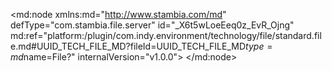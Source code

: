 <?xml version="1.0" encoding="UTF-8"?>
<md:node xmlns:md="http://www.stambia.com/md" defType="com.stambia.file.server" id="_X6t5wLoeEeq0z_EvR_Ojng" md:ref="platform:/plugin/com.indy.environment/technology/file/standard.file.md#UUID_TECH_FILE_MD?fileId=UUID_TECH_FILE_MD$type=md$name=File?" internalVersion="v1.0.0">
  <node defType="com.stambia.file.directory" id="_X6t5wboeEeq0z_EvR_Ojng" name="Ref_File_Folder">
    <attribute defType="com.stambia.file.directory.path" id="_X6t5wroeEeq0z_EvR_Ojng" value="%{env:workspace_loc}%/Training/Files_In/Reference_Files"/>
    <node defType="com.stambia.file.file" id="_X6t5w7oeEeq0z_EvR_Ojng" name="DiscountRanges">
      <attribute defType="com.stambia.file.file.type" id="_X6t5xLoeEeq0z_EvR_Ojng" value="DELIMITED"/>
      <attribute defType="com.stambia.file.file.charsetName" id="_X6t5xboeEeq0z_EvR_Ojng"/>
      <attribute defType="com.stambia.file.file.lineSeparator" id="_X6t5xroeEeq0z_EvR_Ojng" value="0D0A"/>
      <attribute defType="com.stambia.file.file.fieldSeparator" id="_X6t5x7oeEeq0z_EvR_Ojng" value="2C"/>
      <attribute defType="com.stambia.file.file.stringDelimiter" id="_X6ug0LoeEeq0z_EvR_Ojng"/>
      <attribute defType="com.stambia.file.file.decimalSeparator" id="_X6ug0boeEeq0z_EvR_Ojng" value="2E"/>
      <attribute defType="com.stambia.file.file.lineToSkip" id="_X6ug0roeEeq0z_EvR_Ojng" value="0"/>
      <attribute defType="com.stambia.file.file.lastLineToSkip" id="_X6ug07oeEeq0z_EvR_Ojng" value="0"/>
      <attribute defType="com.stambia.file.file.header" id="_X6ug1LoeEeq0z_EvR_Ojng" value="1"/>
      <attribute defType="com.stambia.file.file.physicalName" id="_X6ug1boeEeq0z_EvR_Ojng" value="DiscountRanges.txt"/>
      <node defType="com.stambia.file.field" id="_X6ug1roeEeq0z_EvR_Ojng" name="range" position="3">
        <attribute defType="com.stambia.file.field.size" id="_X6ug17oeEeq0z_EvR_Ojng" value="62"/>
        <attribute defType="com.stambia.file.field.type" id="_X6ug2LoeEeq0z_EvR_Ojng" value="String"/>
        <attribute defType="com.stambia.file.field.physicalName" id="_X6ug2boeEeq0z_EvR_Ojng" value="RANGE"/>
      </node>
      <node defType="com.stambia.file.field" id="_X6ug2roeEeq0z_EvR_Ojng" name="min" position="1">
        <attribute defType="com.stambia.file.field.size" id="_X6ug27oeEeq0z_EvR_Ojng" value="12"/>
        <attribute defType="com.stambia.file.field.type" id="_X6ug3LoeEeq0z_EvR_Ojng" value="Numeric"/>
        <attribute defType="com.stambia.file.field.physicalName" id="_X6ug3boeEeq0z_EvR_Ojng" value="MIN"/>
      </node>
      <node defType="com.stambia.file.field" id="_X6ug3roeEeq0z_EvR_Ojng" name="max" position="2">
        <attribute defType="com.stambia.file.field.size" id="_X6ug37oeEeq0z_EvR_Ojng" value="12"/>
        <attribute defType="com.stambia.file.field.type" id="_X6ug4LoeEeq0z_EvR_Ojng" value="Numeric"/>
        <attribute defType="com.stambia.file.field.physicalName" id="_X6ug4boeEeq0z_EvR_Ojng" value="MAX"/>
      </node>
    </node>
    <node defType="com.stambia.file.file" id="_X6ug4roeEeq0z_EvR_Ojng" name="US_States">
      <attribute defType="com.stambia.file.file.type" id="_X6ug47oeEeq0z_EvR_Ojng" value="DELIMITED"/>
      <attribute defType="com.stambia.file.file.charsetName" id="_X6ug5LoeEeq0z_EvR_Ojng"/>
      <attribute defType="com.stambia.file.file.lineSeparator" id="_X6ug5boeEeq0z_EvR_Ojng" value="0D0A"/>
      <attribute defType="com.stambia.file.file.fieldSeparator" id="_X6ug5roeEeq0z_EvR_Ojng" value="2C"/>
      <attribute defType="com.stambia.file.file.stringDelimiter" id="_X6ug57oeEeq0z_EvR_Ojng"/>
      <attribute defType="com.stambia.file.file.decimalSeparator" id="_X6ug6LoeEeq0z_EvR_Ojng" value="2E"/>
      <attribute defType="com.stambia.file.file.lineToSkip" id="_X6ug6boeEeq0z_EvR_Ojng" value="0"/>
      <attribute defType="com.stambia.file.file.lastLineToSkip" id="_X6ug6roeEeq0z_EvR_Ojng" value="0"/>
      <attribute defType="com.stambia.file.file.header" id="_X6ug67oeEeq0z_EvR_Ojng" value="1"/>
      <attribute defType="com.stambia.file.file.physicalName" id="_X6ug7LoeEeq0z_EvR_Ojng" value="REF_US_STATES.csv"/>
      <node defType="com.stambia.file.field" id="_X6ug7boeEeq0z_EvR_Ojng" name="STATE_CODE" position="3">
        <attribute defType="com.stambia.file.field.size" id="_X6ug7roeEeq0z_EvR_Ojng" value="52"/>
        <attribute defType="com.stambia.file.field.type" id="_X6ug77oeEeq0z_EvR_Ojng" value="String"/>
        <attribute defType="com.stambia.file.field.physicalName" id="_X6ug8LoeEeq0z_EvR_Ojng" value="STATE_CODE"/>
      </node>
      <node defType="com.stambia.file.field" id="_X6ug8boeEeq0z_EvR_Ojng" name="STATE_UPPER_CASE" position="1">
        <attribute defType="com.stambia.file.field.size" id="_X6ug8roeEeq0z_EvR_Ojng" value="64"/>
        <attribute defType="com.stambia.file.field.type" id="_X6ug87oeEeq0z_EvR_Ojng" value="String"/>
        <attribute defType="com.stambia.file.field.physicalName" id="_X6ug9LoeEeq0z_EvR_Ojng" value="STATE_UPPER_CASE"/>
      </node>
      <node defType="com.stambia.file.field" id="_X6ug9boeEeq0z_EvR_Ojng" name="STATE" position="2">
        <attribute defType="com.stambia.file.field.size" id="_X6ug9roeEeq0z_EvR_Ojng" value="64"/>
        <attribute defType="com.stambia.file.field.type" id="_X6ug97oeEeq0z_EvR_Ojng" value="String"/>
        <attribute defType="com.stambia.file.field.physicalName" id="_X6ug-LoeEeq0z_EvR_Ojng" value="STATE"/>
      </node>
    </node>
    <node defType="com.stambia.file.file" id="_X6ug-boeEeq0z_EvR_Ojng" name="Time">
      <attribute defType="com.stambia.file.file.type" id="_X6ug-roeEeq0z_EvR_Ojng" value="DELIMITED"/>
      <attribute defType="com.stambia.file.file.charsetName" id="_X6ug-7oeEeq0z_EvR_Ojng"/>
      <attribute defType="com.stambia.file.file.lineSeparator" id="_X6ug_LoeEeq0z_EvR_Ojng" value="0D0A"/>
      <attribute defType="com.stambia.file.file.fieldSeparator" id="_X6ug_boeEeq0z_EvR_Ojng" value="3B"/>
      <attribute defType="com.stambia.file.file.stringDelimiter" id="_X6ug_roeEeq0z_EvR_Ojng"/>
      <attribute defType="com.stambia.file.file.decimalSeparator" id="_X6ug_7oeEeq0z_EvR_Ojng" value="2E"/>
      <attribute defType="com.stambia.file.file.lineToSkip" id="_X6uhALoeEeq0z_EvR_Ojng" value="0"/>
      <attribute defType="com.stambia.file.file.lastLineToSkip" id="_X6uhAboeEeq0z_EvR_Ojng" value="0"/>
      <attribute defType="com.stambia.file.file.header" id="_X6uhAroeEeq0z_EvR_Ojng" value="0"/>
      <attribute defType="com.stambia.file.file.physicalName" id="_X6uhA7oeEeq0z_EvR_Ojng" value="Time.csv"/>
      <node defType="com.stambia.file.field" id="_X6uhBLoeEeq0z_EvR_Ojng" name="DAY_DATE" position="1">
        <attribute defType="com.stambia.file.field.physicalName" id="_X6uhBboeEeq0z_EvR_Ojng" value="DAY_DATE"/>
        <attribute defType="com.stambia.file.field.type" id="_X6uhBroeEeq0z_EvR_Ojng" value="String"/>
        <attribute defType="com.stambia.file.field.size" id="_X6uhB7oeEeq0z_EvR_Ojng" value="50"/>
      </node>
    </node>
    <node defType="com.stambia.file.file" id="_X6uhCLoeEeq0z_EvR_Ojng" name="US_Cities">
      <attribute defType="com.stambia.file.file.type" id="_X6uhCboeEeq0z_EvR_Ojng" value="POSITIONAL"/>
      <attribute defType="com.stambia.file.file.charsetName" id="_X6uhCroeEeq0z_EvR_Ojng"/>
      <attribute defType="com.stambia.file.file.lineSeparator" id="_X6uhC7oeEeq0z_EvR_Ojng" value="0D0A"/>
      <attribute defType="com.stambia.file.file.fieldSeparator" id="_X6uhDLoeEeq0z_EvR_Ojng" value="3B"/>
      <attribute defType="com.stambia.file.file.stringDelimiter" id="_X6uhDboeEeq0z_EvR_Ojng"/>
      <attribute defType="com.stambia.file.file.decimalSeparator" id="_X6uhDroeEeq0z_EvR_Ojng" value="2E"/>
      <attribute defType="com.stambia.file.file.lineToSkip" id="_X6uhD7oeEeq0z_EvR_Ojng" value="0"/>
      <attribute defType="com.stambia.file.file.lastLineToSkip" id="_X6uhELoeEeq0z_EvR_Ojng" value="0"/>
      <attribute defType="com.stambia.file.file.header" id="_X6uhEboeEeq0z_EvR_Ojng" value="0"/>
      <attribute defType="com.stambia.file.file.physicalName" id="_X6uhEroeEeq0z_EvR_Ojng" value="ref_us_cities.txt"/>
      <attribute defType="com.stambia.file.file.nameHelper" id="_X6uhE7oeEeq0z_EvR_Ojng" value="ZIP_CODE;CITY;STATE_CODE"/>
      <attribute defType="com.stambia.file.file.positionHelper" id="_X6uhFLoeEeq0z_EvR_Ojng" value="1;6;78"/>
      <attribute defType="com.stambia.file.file.sizeHelper" id="_X6uhFboeEeq0z_EvR_Ojng" value="5;72;10"/>
      <attribute defType="com.stambia.file.file.decimalHelper" id="_X6uhFroeEeq0z_EvR_Ojng"/>
      <attribute defType="com.stambia.file.file.typeHelper" id="_X6uhF7oeEeq0z_EvR_Ojng" value="String;String;String"/>
      <attribute defType="com.stambia.file.file.formatHelper" id="_X6uhGLoeEeq0z_EvR_Ojng"/>
      <node defType="com.stambia.file.field" id="_X6uhGboeEeq0z_EvR_Ojng" name="CITY" position="6">
        <attribute defType="com.stambia.file.field.size" id="_X6uhGroeEeq0z_EvR_Ojng" value="72"/>
        <attribute defType="com.stambia.file.field.type" id="_X6uhG7oeEeq0z_EvR_Ojng" value="String"/>
        <attribute defType="com.stambia.file.field.physicalName" id="_X6uhHLoeEeq0z_EvR_Ojng" value="CITY"/>
      </node>
      <node defType="com.stambia.file.field" id="_X6uhHboeEeq0z_EvR_Ojng" name="STATE_CODE" position="78">
        <attribute defType="com.stambia.file.field.size" id="_X6uhHroeEeq0z_EvR_Ojng" value="10"/>
        <attribute defType="com.stambia.file.field.type" id="_X6uhH7oeEeq0z_EvR_Ojng" value="String"/>
        <attribute defType="com.stambia.file.field.physicalName" id="_X6uhILoeEeq0z_EvR_Ojng" value="STATE_CODE"/>
      </node>
      <node defType="com.stambia.file.field" id="_X6uhIboeEeq0z_EvR_Ojng" name="ZIP_CODE" position="1">
        <attribute defType="com.stambia.file.field.size" id="_X6uhIroeEeq0z_EvR_Ojng" value="5"/>
        <attribute defType="com.stambia.file.field.type" id="_X6uhI7oeEeq0z_EvR_Ojng" value="String"/>
        <attribute defType="com.stambia.file.field.physicalName" id="_X6uhJLoeEeq0z_EvR_Ojng" value="ZIP_CODE"/>
      </node>
    </node>
  </node>
  <node defType="com.stambia.file.directory" id="_X6uhJboeEeq0z_EvR_Ojng" name="Statistic_Report_Folder">
    <attribute defType="com.stambia.file.directory.path" id="_X6uhJroeEeq0z_EvR_Ojng" value="%{env:workspace_loc}%/Training/Files_Out/Statistic_report"/>
  </node>
</md:node>